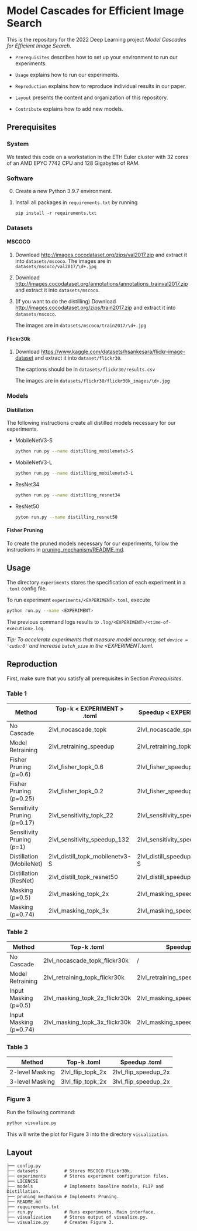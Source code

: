 # Model Cascades for Efficient Image Search

This is the repository for the 2022 Deep Learning project *Model Cascades
for Efficient Image Search*.

* `Prerequisites` describes how to set up your environment to run our experiments.

* `Usage` explains how to run our experiments.

* `Reproduction` explains how to reproduce individual results in our paper.

* `Layout` presents the content and organization of this repository.

* `Contribute` explains how to add new models.

## Prerequisites

### System

We tested this code on a workstation in the ETH Euler cluster with 32 cores of an AMD EPYC 7742 CPU and 128 Gigabytes of RAM.

### Software

0. Create a new Python 3.9.7 environment.

1. Install all packages in `requirements.txt` by running
   ```
   pip install -r requirements.txt
   ```
### Datasets

#### MSCOCO

1. Download http://images.cocodataset.org/zips/val2017.zip and extract it into
   `datasets/mscoco`.
   The images are in `datasets/mscoco/val2017/\d+.jpg`

2. Download http://images.cocodataset.org/annotations/annotations_trainval2017.zip
   and extract it into `datasets/mscoco`.

3. (If you want to do the distilling) Download http://images.cocodataset.org/zips/train2017.zip and extract it into `datasets/mscoco`.

   The images are in `datasets/mscoco/train2017/\d+.jpg`

#### Flickr30k

1. Download https://www.kaggle.com/datasets/hsankesara/flickr-image-dataset and extract it into `dataset/flickr30`.

   The captions should be in  `datasets/flickr30/results.csv`

   The images are in `datasets/flickr30/flickr30k_images/\d+.jpg`

### Models

#### Distillation

The following instructions create all distilled models
necessary for our experiments.

- MobileNetV3-S

  ```bash
  python run.py --name distilling_mobilenetv3-S
  ```

- MobileNetV3-L

  ```bash
  python run.py --name distilling_mobilenetv3-L
  ```

- ResNet34

  ```bash
  python run.py --name distilling_resnet34
  ```

- ResNet50

  ```bash
  pyton run.py --name distilling_resnet50
  ```

#### Fisher Pruning

To create the pruned models necessary for our experiments, follow the instructions in [ pruning_mechanism/README.md](pruning_mechanism/README.md).


## Usage

The directory `experiments` stores the specification of each experiment in a `.toml` config file.

To run experiment `experiments/<EXPERIMENT>.toml`, execute

```sh
python run.py --name <EXPERIMENT>
```

The previous command logs results to `.log/<EXPERIMENT>/<time-of-execution>.log`.

*Tip: To accelerate experiments that measure model accuracy, set `device = 'cuda:0'`  and increase `batch_size` in the <EXPERIMENT.toml.*


## Reproduction

First, make sure that you satisfy all prerequisites in Section *Prerequisites*.

### Table 1
| Method | Top-k  < EXPERIMENT > .toml | Speedup < EXPERIMENT > .toml |
|---|---|---|
| No Cascade | 2lvl_nocascade_topk | 2lvl_nocascade_speedup |
| Model Retraining | 2lvl_retraining_speedup | 2lvl_retraining_topk |
| Fisher Pruning (p=0.6) | 2lvl_fisher_topk_0.6 | 2lvl_fisher_speedup_0.6 |
| Fisher Pruning (p=0.25) | 2lvl_fisher_topk_0.2 | 2lvl_fisher_speedup_0.2 |
| Sensitivity Pruning (p=0.17) | 2lvl_sensitivity_topk_22 | 2lvl_sensitivity_speedup_22 |
| Sensitivity Pruning (p=1) | 2lvl_sensitivity_speedup_132 | 2lvl_sensitivity_speedup_132 |
| Distillation (MobileNet) | 2lvl_distill_topk_mobilenetv3-S | 2lvl_distill_speedup_mobilenetv3-S |
| Distillation (ResNet) | 2lvl_distill_topk_resnet50 | 2lvl_distill_speedup_resnet50 |
| Masking (p=0.5) | 2lvl_masking_topk_2x | 2lvl_masking_speedup_2x |
| Masking (p=0.74) | 2lvl_masking_topk_3x | 2lvl_masking_speedup_3x |

### Table 2

| Method | Top-k <EXPERIMENT>.toml | Speedup <EXPERIMENT>.toml |
|---|---|---|
| No Cascade | 2lvl_nocascade_topk_flickr30k | / |
| Model Retraining | 2lvl_retraining_topk_flickr30k | 2lvl_retraining_speedup_flickr30k |
| Input Masking (p=0.5) | 2lvl_masking_topk_2x_flickr30k | 2lvl_masking_speedup_2x_flickr30k |
| Input Masking (p=0.74) | 2lvl_masking_topk_3x_flickr30k | 2lvl_masking_speedup_3x_flickr30k |

### Table 3

| Method | Top-k <EXPERIMENT>.toml | Speedup <EXPERIMENT>.toml |
|---|---|---|
| 2-level Masking | 2lvl_flip_topk_2x | 2lvl_flip_speedup_2x |
| 3-level Masking | 3lvl_flip_topk_2x | 3lvl_flip_speedup_2x |
  
### Figure 3

Run the following command:

````bash
python visualize.py
````

This will write the plot for Figure 3 into the directory
`visualization`.


## Layout

```
├── config.py         
├── datasets          # Stores MSCOCO Flickr30k.
├── experiments       # Stores experiment configuration files.
├── LICENCSE
├── models            # Implements baseline models, FLIP and Distillation.
├── pruning_mechanism # Implements Pruning.
├── README.md
├── requirements.txt
├── run.py            # Runs experiments. Main interface.
├── visualization     # Stores output of visualize.py.
└── visualize.py      # Creates Figure 3.
```